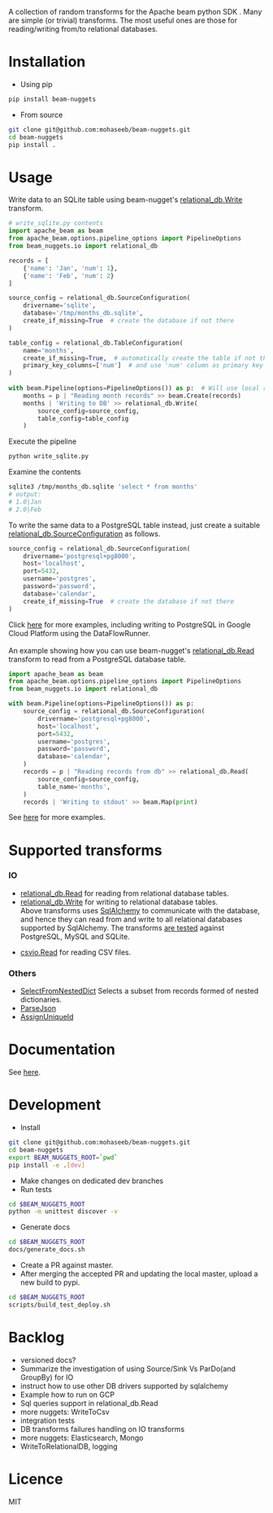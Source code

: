 A collection of random transforms for the Apache beam python SDK . Many are 
simple (or trivial) transforms. The most useful ones are those for 
reading/writing from/to relational databases.
# Installation
* Using pip
```bash
pip install beam-nuggets
```
* From source
```bash
git clone git@github.com:mohaseeb/beam-nuggets.git
cd beam-nuggets
pip install .
```
# Usage
Write data to an SQLite table using beam-nugget's 
[relational_db.Write](http://mohaseeb.com/beam-nuggets/beam_nuggets.io.relational_db.html#beam_nuggets.io.relational_db.Write) transform.
```python
# write_sqlite.py contents
import apache_beam as beam
from apache_beam.options.pipeline_options import PipelineOptions
from beam_nuggets.io import relational_db

records = [
    {'name': 'Jan', 'num': 1},
    {'name': 'Feb', 'num': 2}
]

source_config = relational_db.SourceConfiguration(
    drivername='sqlite',
    database='/tmp/months_db.sqlite',
    create_if_missing=True  # create the database if not there 
)

table_config = relational_db.TableConfiguration(
    name='months',
    create_if_missing=True,  # automatically create the table if not there
    primary_key_columns=['num']  # and use 'num' column as primary key
)
    
with beam.Pipeline(options=PipelineOptions()) as p:  # Will use local runner
    months = p | "Reading month records" >> beam.Create(records)
    months | 'Writing to DB' >> relational_db.Write(
        source_config=source_config,
        table_config=table_config
    )
```
Execute the pipeline
```bash
python write_sqlite.py 
```
Examine the contents
```bash
sqlite3 /tmp/months_db.sqlite 'select * from months'
# output:
# 1.0|Jan
# 2.0|Feb
```
To write the same data to a PostgreSQL table instead, just create a suitable 
[relational_db.SourceConfiguration](http://mohaseeb.com/beam-nuggets/beam_nuggets.io.relational_db_api.html#beam_nuggets.io.relational_db_api.SourceConfiguration) as follows.
```python
source_config = relational_db.SourceConfiguration(
    drivername='postgresql+pg8000',
    host='localhost',
    port=5432,
    username='postgres',
    password='password',
    database='calendar',
    create_if_missing=True  # create the database if not there 
)
```
Click [here](https://github.com/mohaseeb/beam-nuggets/tree/master/examples/dataflow/)
for more examples, including writing to PostgreSQL in Google Cloud Platform 
using the DataFlowRunner. 
<br><br>
An example showing how you can use beam-nugget's [relational_db.Read](http://mohaseeb.com/beam-nuggets/beam_nuggets.io.relational_db.html#beam_nuggets.io.relational_db.Read) 
transform to read from a PostgreSQL database table. 
```python
import apache_beam as beam
from apache_beam.options.pipeline_options import PipelineOptions
from beam_nuggets.io import relational_db

with beam.Pipeline(options=PipelineOptions()) as p:
    source_config = relational_db.SourceConfiguration(
        drivername='postgresql+pg8000',
        host='localhost',
        port=5432,
        username='postgres',
        password='password',
        database='calendar',
    )
    records = p | "Reading records from db" >> relational_db.Read(
        source_config=source_config,
        table_name='months',
    )
    records | 'Writing to stdout' >> beam.Map(print)
```
See [here](https://github.com/mohaseeb/beam-nuggets/tree/master/examples) for more examples.
# Supported transforms
### IO
* [relational_db.Read](http://mohaseeb.com/beam-nuggets/beam_nuggets.io.relational_db.html#beam_nuggets.io.relational_db.Read) 
for reading from relational database tables. 
* [relational_db.Write](http://mohaseeb.com/beam-nuggets/beam_nuggets.io.relational_db.html#beam_nuggets.io.relational_db.Write) 
for writing to relational database tables.
<br>Above transforms uses [SqlAlchemy](https://www.sqlalchemy.org/) to communicate with the database, 
and hence they can read from and write to all relational databases supported
 by SqlAlchemy. 
The transforms [are tested](https://github.com/mohaseeb/beam-nuggets/tree/master/beam_nuggets/io/test) against PostgreSQL, MySQL and SQLite.   
<!--read from sql database-->
<!--read from postgres postgresql-->
<!--read from mysql-->
<!--read from oracle-->
<!--write to sql database-->
<!--write to postgres postgresql-->
<!--write to mysql-->
<!--write to oracle-->
* [csvio.Read](http://mohaseeb.com/beam-nuggets/beam_nuggets.io.csvio.html#beam_nuggets.io.csvio.Read)
for reading CSV files.
### Others
* [SelectFromNestedDict](http://mohaseeb.com/beam-nuggets/beam_nuggets.transforms.nested_dict.html#beam_nuggets.transforms.nested_dict.SelectFromNestedDict)
Selects a subset from records formed of nested dictionaries.
* [ParseJson](beam_nuggets.transforms.json_.html#beam_nuggets.transforms.json_.ParseJson)
* [AssignUniqueId](beam_nuggets.transforms.json_.html#beam_nuggets.transforms.json_.ParseJson)
# Documentation
See [here](http://mohaseeb.com/beam-nuggets/).
# Development
* Install
```bash
git clone git@github.com:mohaseeb/beam-nuggets.git
cd beam-nuggets
export BEAM_NUGGETS_ROOT=`pwd`
pip install -e .[dev]
```
* Make changes on dedicated dev branches
* Run tests
```bash
cd $BEAM_NUGGETS_ROOT
python -m unittest discover -v
```
* Generate docs
```bash
cd $BEAM_NUGGETS_ROOT
docs/generate_docs.sh
```
* Create a PR against master.
* After merging the accepted PR and updating the local master, upload a new 
build to pypi.
```bash
cd $BEAM_NUGGETS_ROOT
scripts/build_test_deploy.sh
```
# Backlog 
* versioned docs?
* Summarize the investigation of using Source/Sink Vs ParDo(and GroupBy) for IO
* instruct how to use other DB drivers supported by sqlalchemy
* Example how to run on GCP
* Sql queries support in relational_db.Read
* more nuggets: WriteToCsv
* integration tests
* DB transforms failures handling on IO transforms
* more nuggets: Elasticsearch, Mongo 
* WriteToRelationalDB, logging

# Licence
MIT
